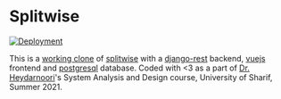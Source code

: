 # Splitwise

[![Deployment](https://github.com/VahidZee/splitwise/actions/workflows/deploy.yml/badge.svg?branch=main)](https://github.com/VahidZee/splitwise/actions/workflows/deploy.yml)

This is a [working clone]() of [splitwise](www.splitwise.com) with a [django-rest](https://www.django-rest-framework.org/) backend, [vuejs](https://vuejs.org/) frontend and [postgresql](https://www.postgresql.org/) database. Coded with <3 as a part of [Dr. Heydarnoori](http://sharif.edu/~heydarnoori/)'s System Analysis and Design course, University of Sharif, Summer 2021.
